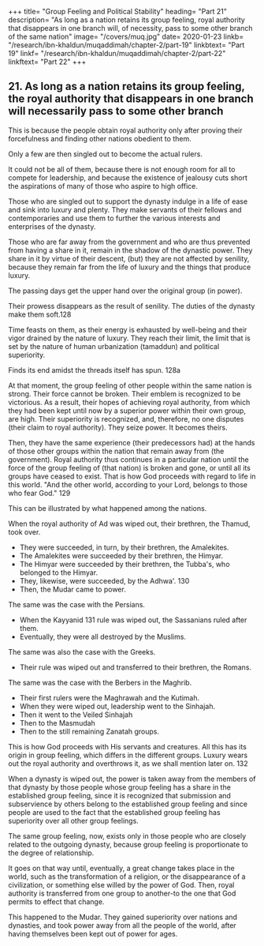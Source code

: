 +++
title= "Group Feeling and Political Stability"
heading= "Part 21"
description= "As long as a nation retains its group feeling, royal authority that disappears in one branch will, of necessity, pass to some other branch of the same nation"
image= "/covers/muq.jpg"
date= 2020-01-23
linkb= "/research/ibn-khaldun/muqaddimah/chapter-2/part-19"
linkbtext= "Part 19"
linkf= "/research/ibn-khaldun/muqaddimah/chapter-2/part-22"
linkftext= "Part 22"
+++

## 21. As long as a nation retains its group feeling, the royal authority that disappears in one branch will necessarily pass to some other branch

This is because the people obtain royal authority only after proving their forcefulness and finding other nations obedient to them. 

Only a few are then singled out to become the actual rulers<!--  and to be directly connected with the throne -->. 

It could not be all of them, because there is not enough room for all to compete for leadership, and because the existence of jealousy cuts short the aspirations of many of those who aspire to high office.

Those who are singled out to support the dynasty indulge in a life of ease and sink into luxury and plenty. They make servants of their fellows and contemporaries and use them to further the various interests and enterprises of the dynasty. 

Those who are far away from the government and who are thus prevented from having a share in it, remain in the shadow of the dynastic power. They share in it by virtue of their descent, (but) they are not affected by senility, because they
remain far from the life of luxury and the things that produce luxury.

The passing days get the upper hand over the original group (in power).

Their prowess disappears as the result of senility. The duties of the dynasty make them soft.128 

Time feasts on them, as their energy is exhausted by well-being and their vigor drained by the nature of luxury. They reach their limit, the limit that is set by the nature of human urbanization (tamaddun) and political superiority.

<!-- Like the silkworm that spins and then, in turn, -->

Finds its end amidst the threads itself has spun. 128a

At that moment, the group feeling of other people within the same nation is strong. Their force cannot be broken. Their emblem is recognized to be victorious. As a result, their hopes of achieving royal authority, from which they had been kept until now by a superior power within their own group, are high. Their superiority is recognized, and, therefore, no one disputes (their claim to royal authority). They seize power. It becomes theirs. 

Then, they have the same experience (their predecessors had) at the hands of those other groups within the nation that remain away from (the government). Royal authority thus continues in a particular nation until the force of the group feeling of (that nation) is broken and gone, or until all its groups have ceased to exist. That is how God proceeds with regard to life in this world. "And the other world, according to your Lord, belongs to those who fear God." 129

This can be illustrated by what happened among the nations. 

When the royal authority of Ad was wiped out, their brethren, the Thamud, took over. 
- They were succeeded, in turn, by their brethren, the Amalekites.
- The Amalekites were succeeded by their brethren, the Himyar.
- The Himyar were succeeded by their brethren, the Tubba's, who belonged to the Himyar.
- They, likewise, were succeeded, by the Adhwa'. 130 
- Then, the Mudar came to power.

The same was the case with the Persians. 
- When the Kayyanid 131 rule was wiped out, the Sassanians ruled after them. 
- Eventually, they were all destroyed by the Muslims. 

The same was also the case with the Greeks. 
- Their rule was wiped out and transferred to their brethren, the Romans. 

The same was the case with the Berbers in the Maghrib.
- Their first rulers were the Maghrawah and the Kutimah. 
- When they were wiped out, leadership went to the Sinhajah.
- Then it went to the Veiled Sinhajah
- Then to the Masmudah
- Then to the still remaining Zanatah groups.

This is how God proceeds with His servants and creatures. All this has its origin in group feeling, which differs in the different groups. Luxury wears out the royal authority and overthrows it, as we shall mention later on. 132 

When a dynasty is wiped out, the power is taken away from the members of that dynasty by those people whose group feeling has a share in the established group feeling, since it is recognized that submission and subservience by others
belong to the established group feeling and since people are used to the fact that the established group feeling has superiority over all other group feelings. 

The same group feeling, now, exists only in those people who are closely related to the outgoing dynasty, because group feeling is proportionate to the degree of relationship. 

It goes on that way until, eventually, a great change takes place in the world, such as the transformation of a religion, or the disappearance of a civilization, or something else willed by the power of God. Then, royal authority is transferred from one group to another-to the one that God permits to effect that change. 

This happened to the Mudar. They gained superiority over nations and dynasties, and took power away from all the people of the world, after having themselves been kept out of power for ages.
